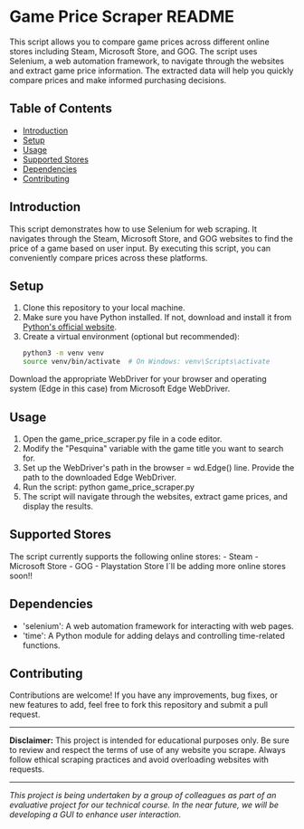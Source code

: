 # Game Price Scraper README

This script allows you to compare game prices across different online stores including Steam, Microsoft Store, and GOG. The script uses Selenium, a web automation framework, to navigate through the websites and extract game price information. The extracted data will help you quickly compare prices and make informed purchasing decisions.

## Table of Contents
- [Introduction](#introduction)
- [Setup](#setup)
- [Usage](#usage)
- [Supported Stores](#supported-stores)
- [Dependencies](#dependencies)
- [Contributing](#contributing)

## Introduction

This script demonstrates how to use Selenium for web scraping. It navigates through the Steam, Microsoft Store, and GOG websites to find the price of a game based on user input. By executing this script, you can conveniently compare prices across these platforms.

## Setup

1. Clone this repository to your local machine.
2. Make sure you have Python installed. If not, download and install it from [Python's official website](https://www.python.org/).
3. Create a virtual environment (optional but recommended):
   ```bash
   python3 -m venv venv
   source venv/bin/activate  # On Windows: venv\Scripts\activate

Download the appropriate WebDriver for your browser and operating system (Edge in this case) from Microsoft Edge WebDriver.

## Usage

1. Open the game_price_scraper.py file in a code editor.
2. Modify the "Pesquina" variable with the game title you want to search for.
3. Set up the WebDriver's path in the browser = wd.Edge() line. Provide the path to the downloaded Edge WebDriver.
4. Run the script:
   python game_price_scraper.py
5. The script will navigate through the websites, extract game prices, and display the results.

## Supported Stores
  The script currently supports the following online stores:
    - Steam
    - Microsoft Store
    - GOG
    - Playstation Store
  I´ll be adding more online stores soon!!

## Dependencies

 - 'selenium': A web automation framework for interacting with web pages.
 - 'time': A Python module for adding delays and controlling time-related functions.

## Contributing
  Contributions are welcome! If you have any improvements, bug fixes, or new features to add, feel free to fork this repository and submit a pull request.

---

**Disclaimer:** This project is intended for educational purposes only. Be sure to review and respect the terms of use of any website you scrape. Always follow ethical scraping practices and avoid overloading websites with requests.

---

*This project is being undertaken by a group of colleagues as part of an evaluative project for our technical course. In the near future, we will be developing a GUI to enhance user interaction.*



